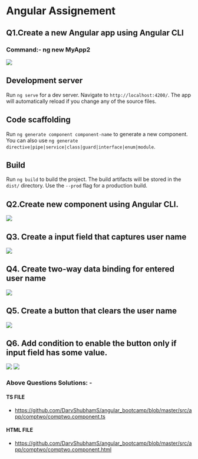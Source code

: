 # Angular Assignement

## Q1.Create a new Angular app using Angular CLI

### Command:- ng new MyApp2

<img src="https://github.com/DarvShubhamS/angular_bootcamp/blob/master/src/assets/ss/ss2.JPG" />

## Development server

Run `ng serve` for a dev server. Navigate to `http://localhost:4200/`. The app will automatically reload if you change any of the source files.

## Code scaffolding

Run `ng generate component component-name` to generate a new component. You can also use `ng generate directive|pipe|service|class|guard|interface|enum|module`.

## Build

Run `ng build` to build the project. The build artifacts will be stored in the `dist/` directory. Use the `--prod` flag for a production build.


## Q2.Create new component using Angular CLI.

<img src="https://github.com/DarvShubhamS/angular_bootcamp/blob/master/src/assets/ss/ss1.JPG" />


## Q3. Create a input field that captures user name

<img src="https://github.com/DarvShubhamS/angular_bootcamp/blob/master/src/assets/ss/ss3.JPG" />

## Q4. Create two-way data binding for entered user name

<img src="https://github.com/DarvShubhamS/angular_bootcamp/blob/master/src/assets/ss/ss4.JPG" />

## Q5. Create a button that clears the user name

<img src="https://github.com/DarvShubhamS/angular_bootcamp/blob/master/src/assets/ss/ss5.JPG" />

## Q6. Add condition to enable the button only if input field has some value.

<img src="https://github.com/DarvShubhamS/angular_bootcamp/blob/master/src/assets/ss/ss3.JPG" />

<img src="https://github.com/DarvShubhamS/angular_bootcamp/blob/master/src/assets/ss/ss5.JPG" />



### Above Questions Solutions: -

#### TS FILE

* https://github.com/DarvShubhamS/angular_bootcamp/blob/master/src/app/comptwo/comptwo.component.ts

#### HTML FILE

* https://github.com/DarvShubhamS/angular_bootcamp/blob/master/src/app/comptwo/comptwo.component.html
